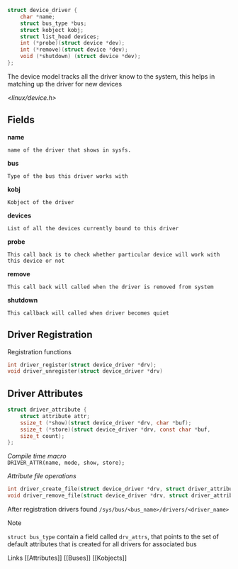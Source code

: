 ```c
struct device_driver {
	char *name;
	struct bus_type *bus;
	struct kobject kobj;
	struct list_head devices;
	int (*probe)(struct device *dev);
	int (*remove)(struct device *dev);
	void (*shutdown) (struct device *dev);
};
```
The device model tracks all the driver know to the system, this helps in matching up the driver for new devices

*<linux/device.h>*
## Fields
**name**

	name of the driver that shows in sysfs.

**bus**

	Type of the bus this driver works with

**kobj**

	Kobject of the driver

**devices**

	List of all the devices currently bound to this driver

**probe**

	This call back is to check whether particular device will work with this device or not

**remove**

	This call back will called when the driver is removed from system

**shutdown**

	This callback will called when driver becomes quiet

## Driver Registration

Registration functions
```c
int driver_register(struct device_driver *drv);
void driver_unregister(struct device_driver *drv)
```

## Driver Attributes

```c
struct driver_attribute {
	struct attribute attr;
	ssize_t (*show)(struct device_driver *drv, char *buf);
	ssize_t (*store)(struct device_driver *drv, const char *buf,
	size_t count);
};
```

*Compile time macro*  
	`DRIVER_ATTR(name, mode, show, store);`

*Attribute file operations*

```c
int driver_create_file(struct device_driver *drv, struct driver_attribute *attr);
void driver_remove_file(struct device_driver *drv, struct driver_attribute *attr);
```

After registration drivers found `/sys/bus/<bus_name>/drivers/<driver_name>` 

>[!note]
>`struct bus_type` contain a field called `drv_attrs`, that points to the set of default attributes that is created for all drivers for associated bus
>

Links
[[Attributes]]
[[Buses]]
[[Kobjects]]